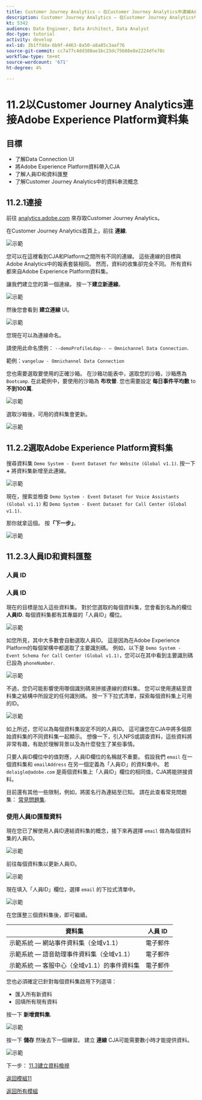 ```yaml
---
title: Customer Journey Analytics — 在Customer Journey Analytics中連線Adobe Experience Platform資料集
description: Customer Journey Analytics — 在Customer Journey Analytics中連線Adobe Experience Platform資料集
kt: 5342
audience: Data Engineer, Data Architect, Data Analyst
doc-type: tutorial
activity: develop
exl-id: 3b1ffdda-6b9f-4463-8a50-a8a85c3aaf76
source-git-commit: cc7a77c4dd380ae1bc23dc75608e8e2224dfe78c
workflow-type: tm+mt
source-wordcount: '671'
ht-degree: 4%

---
```


# 11.2以Customer Journey Analytics連接Adobe Experience Platform資料集

## 目標

- 了解Data Connection UI
- 將Adobe Experience Platform資料帶入CJA
- 了解人員ID和資料匯整
- 了解Customer Journey Analytics中的資料串流概念

## 11.2.1連接

前往 [analytics.adobe.com](https://analytics.adobe.com) 來存取Customer Journey Analytics。

在Customer Journey Analytics首頁上，前往 **連線**.

![示範](./images/cja2.png)

您可以在這裡看到CJA和Platform之間所有不同的連線。 這些連線的目標與Adobe Analytics中的報表套裝相同。 然而，資料的收集卻完全不同。 所有資料都來自Adobe Experience Platform資料集。

讓我們建立您的第一個連線。 按一下&#x200B;**建立新連線**。

![示範](./images/cja4.png)

然後您會看到 **建立連線** UI。

![示範](./images/cja5.png)

您現在可以為連線命名。

請使用此命名慣例： `--demoProfileLdap-- – Omnichannel Data Connection`.

範例：`vangeluw - Omnichannel Data Connection`

您也需要選取要使用的正確沙箱。 在沙箱功能表中，選取您的沙箱，沙箱應為 `Bootcamp`. 在此範例中，要使用的沙箱為 **布坎普**. 您也需要設定 **每日事件平均數** to **不到100萬**.

![示範](./images/cjasb.png)

選取沙箱後，可用的資料集會更新。

![示範](./images/cjasb1.png)

## 11.2.2選取Adobe Experience Platform資料集

搜尋資料集 `Demo System - Event Dataset for Website (Global v1.1)`. 按一下 **+** 將資料集新增至此連線。

![示範](./images/cja7.png)

現在，搜索並檢查 `Demo System - Event Dataset for Voice Assistants (Global v1.1)` 和 `Demo System - Event Dataset for Call Center (Global v1.1)`.

那你就拿這個。 按&#x200B;**「下一步」**。

![示範](./images/cja9.png)

## 11.2.3人員ID和資料匯整

### 人員 ID

### 人員 ID

現在的目標是加入這些資料集。 對於您選取的每個資料集，您會看到名為的欄位 **人員ID**. 每個資料集都有其專屬的「人員ID」欄位。

![示範](./images/cja11.png)

如您所見，其中大多數會自動選取人員ID。 這是因為在Adobe Experience Platform的每個架構中都選取了主要識別碼。 例如，以下是 `Demo System - Event Schema for Call Center (Global v1.1)`，您可以在其中看到主要識別碼已設為 `phoneNumber`.

![示範](./images/cja13.png)

不過，您仍可能影響使用哪個識別碼來拼接連線的資料集。 您可以使用連結至資料集之結構中所設定的任何識別碼。 按一下下拉式清單，探索每個資料集上可用的ID。

![示範](./images/cja14.png)

如上所述，您可以為每個資料集設定不同的人員ID。 這可讓您在CJA中將多個原始資料集的不同資料集一起顯示。 想像一下，引入NPS或調查資料，這些資料將非常有趣，有助於理解背景以及為什麼發生了某些事情。

只要人員ID欄位中的值對應，人員ID欄位的名稱就不重要。 假設我們 `email` 在一個資料集和 `emailAddress` 在另一個定義為「人員ID」的資料集中。 若 `delaigle@adobe.com` 是兩個資料集上「人員ID」欄位的相同值，CJA將能拼接資料。

目前還有其他一些限制，例如，將匿名行為連結至已知。 請在此查看常見問題集： [常見問題集](https://experienceleague.adobe.com/docs/analytics-platform/using/cja-overview/cja-faq.html?lang=zh-Hant).

### 使用人員ID匯整資料

現在您已了解使用人員ID連結資料集的概念，接下來再選擇 `email` 做為每個資料集的人員ID。

![示範](./images/cja15.png)

前往每個資料集以更新人員ID。

![示範](./images/cja12a.png)

現在填入「人員ID」欄位，選擇 `email` 的下拉式清單中。

![示範](./images/cja17.png)

在您匯整三個資料集後，即可繼續。

| 資料集 | 人員 ID |
| ----------------- |-------------| 
| 示範系統 — 網站事件資料集（全域v1.1） | 電子郵件 |
| 示範系統 — 語音助理事件資料集（全域v1.1） | 電子郵件 |
| 示範系統 — 客服中心（全域v1.1）的事件資料集 | 電子郵件 |

您也必須確定已針對每個資料集啟用下列選項：

- 匯入所有新資料
- 回填所有現有資料

按一下 **新增資料集**.

![示範](./images/cja16.png)

按一下 **儲存** 然後去下一個練習。
建立 **連線** CJA可能需要數小時才能提供資料。

![示範](./images/cja20.png)

下一步： [11.3建立資料檢視](./ex3.md)

[返回模組11](./customer-journey-analytics-build-a-dashboard.md)

[返回所有模組](./../../overview.md)

